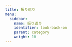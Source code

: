 ```yaml
---
title: 振り返り
menu:
  sidebar:
    name: 振り返り
    identifier: look-back-on
    parent: category
    weight: 10
---
```

